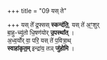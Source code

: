 +++
title = "09 यस् ते"

+++
यस् ते᳚ द्र॒फ्सस् **स्कन्द॑ति॒**, यस् ते॑ अ॒ꣳ॒शुर्  
बा॒हु-च्यु॑तो धि॒षण॑योर् **उ॒पस्था᳚त्** ।   
अ॒ध्व॒र्योर् वा॒ परि॒ यस् ते॑ प॒वित्रा॒थ्   
**स्वाहा॑कृत॒म्** इन्द्रा॑य॒ तञ् **जु॑होमि** ।